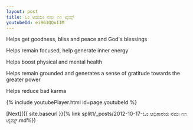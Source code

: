 ```yaml
---
layout: post
title: ಓಂ ಆಧಯೇ ನಮಃ ೧೧ ಟೈಮ್ಸ್
youtubeId: ei9G1QQuIIM
---
```

 
 
Helps get goodness, bliss and peace and God's blessings
 
Helps remain focused, help generate inner energy 
 
Helps boost physical and mental health 
 
Helps remain grounded and generates a sense of gratitude towards the greater power 
 
Helps reduce bad karma
 
 
 
 


{% include youtubePlayer.html id=page.youtubeId %}
 
[Next]({{ site.baseurl }}{% link  split1/_posts/2012-10-17-ಓಂ ಆಧಿಕಾರಯ ನಮಃ ೧೧ ಟೈಮ್ಸ್.md%})
 
